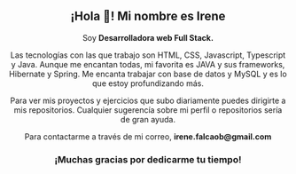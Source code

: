 <p>
   <h2 align="center">¡Hola 👋! Mi nombre es Irene </h2>
</p>

<p align="center">Soy <strong>Desarrolladora web Full Stack.</strong>
   
<p align="center"> Las tecnologías con las que trabajo son HTML, CSS, Javascript, Typescript y Java. Aunque me encantan todas, mi favorita es JAVA y sus frameworks, Hibernate y Spring. Me encanta trabajar con base de datos y MySQL y es lo que estoy profundizando más.</p>

<p align="center"> Para ver mis proyectos y ejercicios que subo diariamente puedes dirigirte a mis repositorios. Cualquier sugerencía sobre mi perfil o repositorios sería de gran ayuda.<p>

<p align="center"> Para contactarme a través de mi correo, <strong>irene.falcaob@gmail.com<p>

<p>
   <h3 align="center"> ¡Muchas gracias por dedicarme tu tiempo!</h3>
</p>


